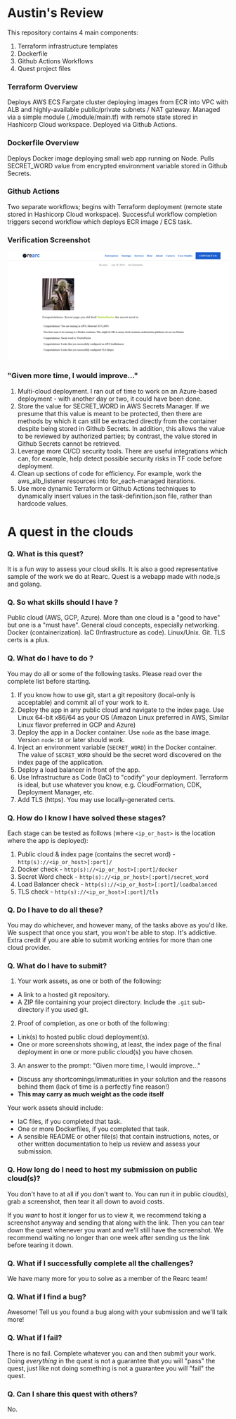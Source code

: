 # Austin's Review

This repository contains 4 main components:
1. Terraform infrastructure templates
2. Dockerfile
3. Github Actions Workflows
4. Quest project files

### Terraform Overview
Deploys AWS ECS Fargate cluster deploying images from ECR into VPC with ALB and highly-available public/private subnets / NAT gateway. Managed via a simple module (./module/main.tf) with remote state stored in Hashicorp Cloud workspace. Deployed via Github Actions. 

### Dockerfile Overview
Deploys Docker image deploying small web app running on Node. Pulls SECRET_WORD value from encrypted environment variable stored in Github Secrets. 

### Github Actions
Two separate workflows; begins with Terraform deployment (remote state stored in Hashicorp Cloud workspace). Successful workflow completion triggers second workflow which deploys ECR image / ECS task. 

### Verification Screenshot
![alt text](https://github.com/itprosource/quest-1/blob/master/index.png?raw=true)

### "Given more time, I would improve..."
1. Multi-cloud deployment. I ran out of time to work on an Azure-based deployment - with another day or two, it could have been done. 
2. Store the value for SECRET_WORD in AWS Secrets Manager. If we presume that this value is meant to be protected, then there are methods by which it can still be extracted directly from the container despite being stored in Github Secrets. In addition, this allows the value to be reviewed by authorized parties; by contrast, the value stored in Github Secrets cannot be retrieved. 
3. Leverage more CI/CD security tools. There are useful integrations which can, for example, help detect possible security risks in TF code before deployment. 
4. Clean up sections of code for efficiency. For example, work the aws_alb_listener resources into for_each-managed iterations. 
5. Use more dynamic Terraform or Github Actions techniques to dynamically insert values in the task-definition.json file, rather than hardcode values.

# A quest in the clouds

### Q. What is this quest?

It is a fun way to assess your cloud skills. It is also a good representative sample of the work we do at Rearc. Quest is a webapp made with node.js and golang.

### Q. So what skills should I have ?
Public cloud (AWS, GCP, Azure). More than one cloud is a "good to have" but one is a "must have". General cloud concepts, especially networking. Docker (containerization). IaC (Infrastructure as code). Linux/Unix. Git. TLS certs is a plus.

### Q. What do I have to do ?
You may do all or some of the following tasks. Please read over the complete list before starting.

1. If you know how to use git, start a git repository (local-only is acceptable) and commit all of your work to it.
2. Deploy the app in any public cloud and navigate to the index page. Use Linux 64-bit x86/64 as your OS (Amazon Linux preferred in AWS, Similar Linux flavor preferred in GCP and Azure)
3. Deploy the app in a Docker container. Use `node` as the base image. Version `node:10` or later should work.
4. Inject an environment variable (`SECRET_WORD`) in the Docker container. The value of `SECRET_WORD` should be the secret word discovered on the index page of the application.
5. Deploy a load balancer in front of the app.
6. Use Infrastructure as Code (IaC) to "codify" your deployment. Terraform is ideal, but use whatever you know, e.g. CloudFormation, CDK, Deployment Manager, etc.
7. Add TLS (https). You may use locally-generated certs.

### Q. How do I know I have solved these stages?
Each stage can be tested as follows (where `<ip_or_host>` is the location where the app is deployed):

1. Public cloud & index page (contains the secret word) - `http(s)://<ip_or_host>[:port]/`
2. Docker check - `http(s)://<ip_or_host>[:port]/docker`
3. Secret Word check - `http(s)://<ip_or_host>[:port]/secret_word`
4. Load Balancer check  - `http(s)://<ip_or_host>[:port]/loadbalanced`
5. TLS check - `http(s)://<ip_or_host>[:port]/tls`

### Q. Do I have to do all these?
You may do whichever, and however many, of the tasks above as you'd like. We suspect that once you start, you won't be able to stop. It's addictive. Extra credit if you are able to submit working entries for more than one cloud provider.

### Q. What do I have to submit?
1. Your work assets, as one or both of the following:
  - A link to a hosted git repository.
  - A ZIP file containing your project directory. Include the `.git` sub-directory if you used git.
2. Proof of completion, as one or both of the following:
  - Link(s) to hosted public cloud deployment(s).
  - One or more screenshots showing, at least, the index page of the final deployment in one or more public cloud(s) you have chosen.
3. An answer to the prompt: "Given more time, I would improve..."
  - Discuss any shortcomings/immaturities in your solution and the reasons behind them (lack of time is a perfectly fine reason!)
  - **This may carry as much weight as the code itself**

Your work assets should include:

- IaC files, if you completed that task.
- One or more Dockerfiles, if you completed that task.
- A sensible README or other file(s) that contain instructions, notes, or other written documentation to help us review and assess your submission.

### Q. How long do I need to host my submission on public cloud(s)?
You don't have to at all if you don't want to. You can run it in public cloud(s), grab a screenshot, then tear it all down to avoid costs.

If you _want_ to host it longer for us to view it, we recommend taking a screenshot anyway and sending that along with the link. Then you can tear down the quest whenever you want and we'll still have the screenshot. We recommend waiting no longer than one week after sending us the link before tearing it down.

### Q. What if I successfully complete all the challenges?
We have many more for you to solve as a member of the Rearc team!

### Q. What if I find a bug?
Awesome! Tell us you found a bug along with your submission and we'll talk more!

### Q. What if I fail?
There is no fail. Complete whatever you can and then submit your work. Doing _everything_ in the quest is not a guarantee that you will "pass" the quest, just like not doing something is not a guarantee you will "fail" the quest.

### Q. Can I share this quest with others?
No.

